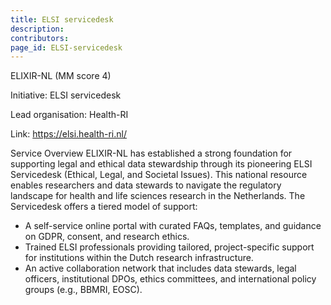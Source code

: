 ```yaml
---
title: ELSI servicedesk
description: 
contributors: 
page_id: ELSI-servicedesk
---
```

ELIXIR-NL (MM score 4)

Initiative: ELSI servicedesk

Lead organisation: Health-RI

Link: https://elsi.health-ri.nl/ 

Service Overview
ELIXIR-NL has established a strong foundation for supporting legal and ethical data stewardship through its pioneering ELSI Servicedesk (Ethical, Legal, and Societal Issues). This national resource enables researchers and data stewards to navigate the regulatory landscape for health and life sciences research in the Netherlands.
The Servicedesk offers a tiered model of support:
* A self-service online portal with curated FAQs, templates, and guidance on GDPR, consent, and research ethics.
* Trained ELSI professionals providing tailored, project-specific support for institutions within the Dutch research infrastructure.
* An active collaboration network that includes data stewards, legal officers, institutional DPOs, ethics committees, and international policy groups (e.g., BBMRI, EOSC).
